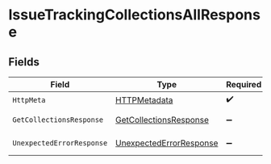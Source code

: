 # IssueTrackingCollectionsAllResponse


## Fields

| Field                                                                         | Type                                                                          | Required                                                                      | Description                                                                   |
| ----------------------------------------------------------------------------- | ----------------------------------------------------------------------------- | ----------------------------------------------------------------------------- | ----------------------------------------------------------------------------- |
| `HttpMeta`                                                                    | [HTTPMetadata](../../Models/Components/HTTPMetadata.md)                       | :heavy_check_mark:                                                            | N/A                                                                           |
| `GetCollectionsResponse`                                                      | [GetCollectionsResponse](../../Models/Components/GetCollectionsResponse.md)   | :heavy_minus_sign:                                                            | List Collections                                                              |
| `UnexpectedErrorResponse`                                                     | [UnexpectedErrorResponse](../../Models/Components/UnexpectedErrorResponse.md) | :heavy_minus_sign:                                                            | Unexpected error                                                              |